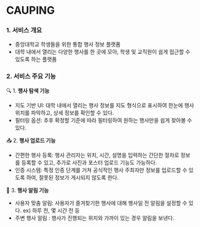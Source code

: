 # CAUPING

### 1. 서비스 개요
- 중앙대학교 학생들을 위한 통합 행사 정보 플랫폼
- 대학 내에서 열리는 다양한 행사를 한 곳에 모아, 학생 및 교직원이 쉽게 접근할 수 있도록 하는 플랫폼



### 2. 서비스 주요 기능

<aside>

🔍 1. **행사 탐색 기능**

- 지도 기반 UI: 대학 내에서 열리는 행사 정보를 지도 형식으로 표시하여 한눈에 행사 위치를 파악하고, 상세 정보를 확인할 수 있다.
- 필터링 옵션: 추후 확정할 기준에 따라 필터링하여 원하는 행사만을 쉽게 찾아볼 수 있다.
</aside>

<aside>

📤 2. **행사 업로드 기능**

- 간편한 행사 등록: 행사 관리자는 위치, 시간, 설명을 입력하는 간단한 절차로 정보를 등록할 수 있고, 추가로 사진과 포스터 업로드 기능도 가능하다.
- 인증 시스템: 특정 인증 단계를 거쳐 공식적인 행사 주최자만 정보를 업로드할 수 있도록 하여, 잘못된 정보가 게시되지 않도록 한다.
</aside>

<aside>

🔔 3. **행사 알림 기능**

- 사용자 맞춤 알림: 사용자가 즐겨찾기한 행사에 대해 행사일 전 알림을 설정할 수 있다. ex) 하루 전, 몇 시간 전 등
- 주변 행사 알림 : 행사가 진행되는 위치와 가까이 있는 경우 알림을 보낸다.
</aside>
